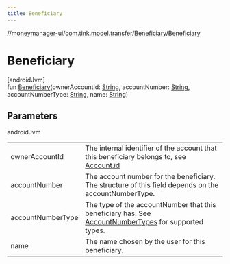 ```yaml
---
title: Beneficiary
---
```

//[moneymanager-ui](../../../index.html)/[com.tink.model.transfer](../index.html)/[Beneficiary](index.html)/[Beneficiary](-beneficiary.html)



# Beneficiary



[androidJvm]\
fun [Beneficiary](-beneficiary.html)(ownerAccountId: [String](https://kotlinlang.org/api/latest/jvm/stdlib/kotlin/-string/index.html), accountNumber: [String](https://kotlinlang.org/api/latest/jvm/stdlib/kotlin/-string/index.html), accountNumberType: [String](https://kotlinlang.org/api/latest/jvm/stdlib/kotlin/-string/index.html), name: [String](https://kotlinlang.org/api/latest/jvm/stdlib/kotlin/-string/index.html))



## Parameters


androidJvm

| | |
|---|---|
| ownerAccountId | The internal identifier of the account that this beneficiary belongs to, see [Account.id](../../com.tink.model.account/-account/id.html) |
| accountNumber | The account number for the beneficiary. The structure of this field depends on the accountNumberType. |
| accountNumberType | The type of the accountNumber that this beneficiary has. See [AccountNumberTypes](-account-number-types/index.html) for supported types. |
| name | The name chosen by the user for this beneficiary. |




